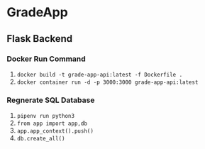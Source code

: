 # GradeApp

## Flask Backend

### Docker Run Command
1. ```docker build -t grade-app-api:latest -f Dockerfile .```
2. ```docker container run -d -p 3000:3000 grade-app-api:latest```

### Regnerate SQL Database
1. ```pipenv run python3```
2. ```from app import app,db```
3. ```app.app_context().push()```
4. ```db.create_all()```

